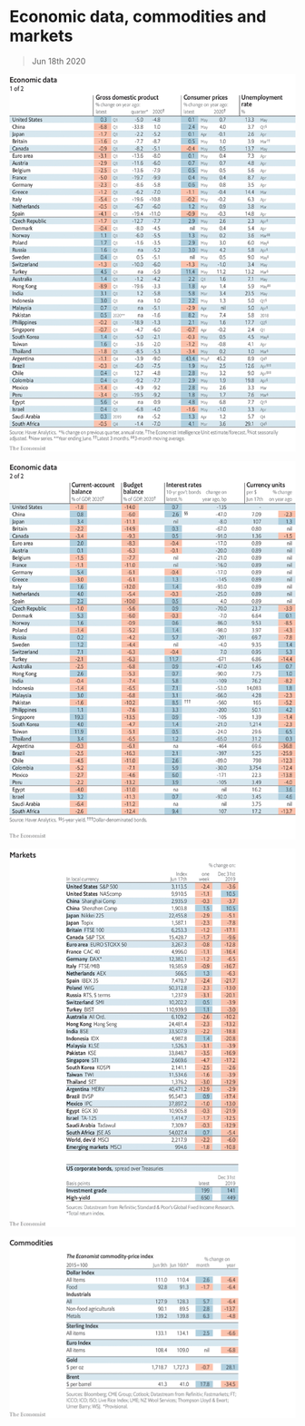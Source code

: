 # Economic data, commodities and markets

> Jun 18th 2020

![](./images/20200620_INT101.png)

![](./images/20200620_INT102.png)

![](./images/20200620_INT201.png)

![](./images/20200620_INT401.png)